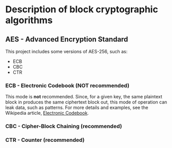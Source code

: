 # Description of block cryptographic algorithms

## AES - Advanced Encryption Standard

This project includes some versions of AES-256, such as:

- ECB
- CBC
- CTR

### ECB - Electronic Codebook (NOT recommended)

This mode is **not** recommended. Since, for a given key, the same plaintext block in produces the same ciphertext block out, this mode of operation can leak data, such as patterns. For more details and examples, see the Wikipedia article, [Electronic Codebook](http://en.wikipedia.org/wiki/Block_cipher_mode_of_operation#Electronic_Codebook_.28ECB.29).

### CBC - Cipher-Block Chaining (recommended)

### CTR - Counter (recommended)
